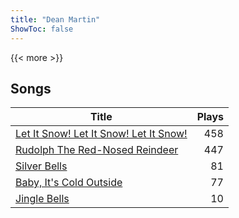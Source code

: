```yaml
---
title: "Dean Martin"
ShowToc: false
---
```


{{< more >}}

## Songs
Title | Plays 
----- | -----: 
[Let It Snow! Let It Snow! Let It Snow!](/songs/let-it-snow-let-it-snow-let-it-snow) | 458
[Rudolph The Red-Nosed Reindeer](/songs/rudolph-the-red-nosed-reindeer) | 447
[Silver Bells](/songs/silver-bells) | 81
[Baby, It's Cold Outside](/songs/baby-its-cold-outside) | 77
[Jingle Bells](/songs/jingle-bells) | 10


